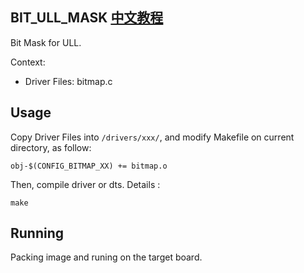 BIT_ULL_MASK [中文教程](https://biscuitos.github.io/blog/BITMAP_BIT_ULL_MASK/)
----------------------------------

Bit Mask for ULL.

Context:

* Driver Files: bitmap.c

## Usage

Copy Driver Files into `/drivers/xxx/`, and modify Makefile on current 
directory, as follow:

```
obj-$(CONFIG_BITMAP_XX) += bitmap.o
```

Then, compile driver or dts. Details :

```
make
```

## Running

Packing image and runing on the target board.
